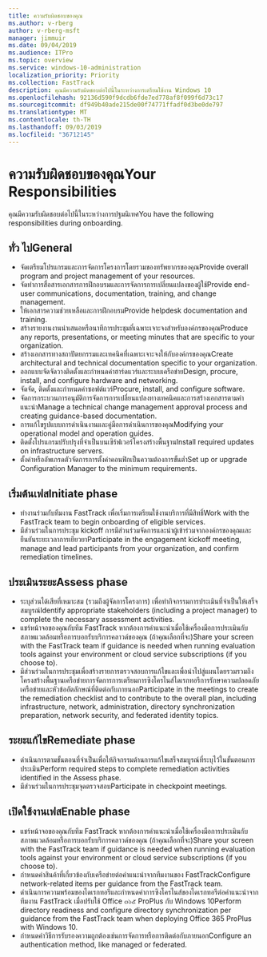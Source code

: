 ```yaml
---
title: ความรับผิดชอบของคุณ
ms.author: v-rberg
author: v-rberg-msft
manager: jimmuir
ms.date: 09/04/2019
ms.audience: ITPro
ms.topic: overview
ms.service: windows-10-administration
localization_priority: Priority
ms.collection: FastTrack
description: คุณมีความรับผิดชอบต่อไปนี้ในระหว่างการเตรียมใช้งาน Windows 10
ms.openlocfilehash: 92136d590f9dcdb6fde7ed778af8f099f6d73c17
ms.sourcegitcommit: df949b40ade215de00f74771ffadf0d3be0de797
ms.translationtype: MT
ms.contentlocale: th-TH
ms.lasthandoff: 09/03/2019
ms.locfileid: "36712145"
---
```

# <a name="your-responsibilities"></a><span data-ttu-id="85207-103">ความรับผิดชอบของคุณ</span><span class="sxs-lookup"><span data-stu-id="85207-103">Your Responsibilities</span></span>

<span data-ttu-id="85207-104">คุณมีความรับผิดชอบต่อไปนี้ในระหว่างการปฐมนิเทศ</span><span class="sxs-lookup"><span data-stu-id="85207-104">You have the following responsibilities during onboarding.</span></span>

## <a name="general"></a><span data-ttu-id="85207-105">ทั่ว ไป</span><span class="sxs-lookup"><span data-stu-id="85207-105">General</span></span>

- <span data-ttu-id="85207-106">จัดเตรียมโปรแกรมและการจัดการโครงการโดยรวมของทรัพยากรของคุณ</span><span class="sxs-lookup"><span data-stu-id="85207-106">Provide overall program and project management of your resources.</span></span>
- <span data-ttu-id="85207-107">จัดทำการสื่อสารเอกสารการฝึกอบรมและการจัดการการเปลี่ยนแปลงของผู้ใช้</span><span class="sxs-lookup"><span data-stu-id="85207-107">Provide end-user communications, documentation, training, and change management.</span></span>
- <span data-ttu-id="85207-108">ให้เอกสารความช่วยเหลือและการฝึกอบรม</span><span class="sxs-lookup"><span data-stu-id="85207-108">Provide helpdesk documentation and training.</span></span>
- <span data-ttu-id="85207-109">สร้างรายงานงานนำเสนอหรือนาทีการประชุมที่เฉพาะเจาะจงสำหรับองค์กรของคุณ</span><span class="sxs-lookup"><span data-stu-id="85207-109">Produce any reports, presentations, or meeting minutes that are specific to your organization.</span></span>
- <span data-ttu-id="85207-110">สร้างเอกสารทางสถาปัตยกรรมและเทคนิคที่เฉพาะเจาะจงให้กับองค์กรของคุณ</span><span class="sxs-lookup"><span data-stu-id="85207-110">Create architectural and technical documentation specific to your organization.</span></span>
- <span data-ttu-id="85207-111">ออกแบบจัดจัดวางติดตั้งและกำหนดค่าฮาร์ดแวร์และระบบเครือข่าย</span><span class="sxs-lookup"><span data-stu-id="85207-111">Design, procure, install, and configure hardware and networking.</span></span>
- <span data-ttu-id="85207-112">จัดจัด, ติดตั้งและกำหนดค่าซอฟต์แวร์</span><span class="sxs-lookup"><span data-stu-id="85207-112">Procure, install, and configure software.</span></span>
- <span data-ttu-id="85207-113">จัดการกระบวนการอนุมัติการจัดการการเปลี่ยนแปลงทางเทคนิคและการสร้างเอกสารตามคำแนะนำ</span><span class="sxs-lookup"><span data-stu-id="85207-113">Manage a technical change management approval process and creating guidance-based documentation.</span></span>
- <span data-ttu-id="85207-114">การแก้ไขรูปแบบการดำเนินงานและคู่มือการดำเนินการของคุณ</span><span class="sxs-lookup"><span data-stu-id="85207-114">Modifying your operational model and operation guides.</span></span>
- <span data-ttu-id="85207-115">ติดตั้งโปรแกรมปรับปรุงที่จำเป็นบนเซิร์ฟเวอร์โครงสร้างพื้นฐาน</span><span class="sxs-lookup"><span data-stu-id="85207-115">Install required updates on infrastructure servers.</span></span>
- <span data-ttu-id="85207-116">ตั้งค่าหรืออัพเกรดตัวจัดการการตั้งค่าคอนฟิกเป็นความต้องการขั้นต่ำ</span><span class="sxs-lookup"><span data-stu-id="85207-116">Set up or upgrade Configuration Manager to the minimum requirements.</span></span>

## <a name="initiate-phase"></a><span data-ttu-id="85207-117">เริ่มต้นเฟส</span><span class="sxs-lookup"><span data-stu-id="85207-117">Initiate phase</span></span>

- <span data-ttu-id="85207-118">ทำงานร่วมกับทีมงาน FastTrack เพื่อเริ่มการเตรียมใช้งานบริการที่มีสิทธิ์</span><span class="sxs-lookup"><span data-stu-id="85207-118">Work with the FastTrack team to begin onboarding of eligible services.</span></span>
- <span data-ttu-id="85207-119">มีส่วนร่วมในการประชุม kickoff การมีส่วนร่วมจัดการและนำผู้เข้าร่วมจากองค์กรของคุณและยืนยันระยะเวลาการเยียวยา</span><span class="sxs-lookup"><span data-stu-id="85207-119">Participate in the engagement kickoff meeting, manage and lead participants from your organization, and confirm remediation timelines.</span></span>

## <a name="assess-phase"></a><span data-ttu-id="85207-120">ประเมินระยะ</span><span class="sxs-lookup"><span data-stu-id="85207-120">Assess phase</span></span>

- <span data-ttu-id="85207-121">ระบุส่วนได้เสียที่เหมาะสม (รวมถึงผู้จัดการโครงการ) เพื่อทำกิจกรรมการประเมินที่จำเป็นให้เสร็จสมบูรณ์</span><span class="sxs-lookup"><span data-stu-id="85207-121">Identify appropriate stakeholders (including a project manager) to complete the necessary assessment activities.</span></span>
- <span data-ttu-id="85207-122">แชร์หน้าจอของคุณกับทีม FastTrack หากต้องการคำแนะนำเมื่อใช้เครื่องมือการประเมินกับสภาพแวดล้อมหรือการบอกรับบริการคลาวด์ของคุณ (ถ้าคุณเลือกที่จะ)</span><span class="sxs-lookup"><span data-stu-id="85207-122">Share your screen with the FastTrack team if guidance is needed when running evaluation tools against your environment or cloud service subscriptions (if you choose to).</span></span>
- <span data-ttu-id="85207-123">มีส่วนร่วมในการประชุมเพื่อสร้างรายการตรวจสอบการแก้ไขและเพื่อนำไปสู่แผนโดยรวมรวมถึงโครงสร้างพื้นฐานเครือข่ายการจัดการการเตรียมการซิงโครไนส์ไดเรกทอรีการรักษาความปลอดภัยเครือข่ายและหัวข้ออัตลักษณ์ที่ติดต่อกับภายนอก</span><span class="sxs-lookup"><span data-stu-id="85207-123">Participate in the meetings to create the remediation checklist and to contribute to the overall plan, including infrastructure, network, administration, directory synchronization preparation, network security, and federated identity topics.</span></span>

## <a name="remediate-phase"></a><span data-ttu-id="85207-124">ระยะแก้ไข</span><span class="sxs-lookup"><span data-stu-id="85207-124">Remediate phase</span></span>

- <span data-ttu-id="85207-125">ดำเนินการตามขั้นตอนที่จำเป็นเพื่อให้กิจกรรมด้านการแก้ไขเสร็จสมบูรณ์ที่ระบุไว้ในขั้นตอนการประเมิน</span><span class="sxs-lookup"><span data-stu-id="85207-125">Perform required steps to complete remediation activities identified in the Assess phase.</span></span>
- <span data-ttu-id="85207-126">มีส่วนร่วมในการประชุมจุดตรวจสอบ</span><span class="sxs-lookup"><span data-stu-id="85207-126">Participate in checkpoint meetings.</span></span>

## <a name="enable-phase"></a><span data-ttu-id="85207-127">เปิดใช้งานเฟส</span><span class="sxs-lookup"><span data-stu-id="85207-127">Enable phase</span></span>

- <span data-ttu-id="85207-128">แชร์หน้าจอของคุณกับทีม FastTrack หากต้องการคำแนะนำเมื่อใช้เครื่องมือการประเมินกับสภาพแวดล้อมหรือการบอกรับบริการคลาวด์ของคุณ (ถ้าคุณเลือกที่จะ)</span><span class="sxs-lookup"><span data-stu-id="85207-128">Share your screen with the FastTrack team if guidance is needed when running evaluation tools against your environment or cloud service subscriptions (if you choose to).</span></span>
- <span data-ttu-id="85207-129">กำหนดค่าสินค้าที่เกี่ยวข้องกับเครือข่ายต่อคำแนะนำจากทีมงานของ FastTrack</span><span class="sxs-lookup"><span data-stu-id="85207-129">Configure network-related items per guidance from the FastTrack team.</span></span>
- <span data-ttu-id="85207-130">ดำเนินการความพร้อมของไดเรกทอรีและกำหนดค่าการซิงโครไนส์ของไดเรกทอรีต่อคำแนะนำจากทีมงาน FastTrack เมื่อปรับใช้ Office ๓๖๕ ProPlus กับ Windows 10</span><span class="sxs-lookup"><span data-stu-id="85207-130">Perform directory readiness and configure directory synchronization per guidance from the FastTrack team when deploying Office 365 ProPlus with Windows 10.</span></span>
- <span data-ttu-id="85207-131">กำหนดค่าวิธีการรับรองความถูกต้องเช่นการจัดการหรือการติดต่อกับภายนอก</span><span class="sxs-lookup"><span data-stu-id="85207-131">Configure an authentication method, like managed or federated.</span></span>







  

  

 